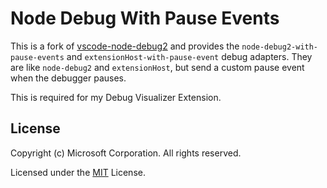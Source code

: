 # Node Debug With Pause Events

This is a fork of [vscode-node-debug2](https://github.com/microsoft/vscode-node-debug2) and provides the `node-debug2-with-pause-events` and `extensionHost-with-pause-event` debug adapters.
They are like `node-debug2` and `extensionHost`, but send a custom pause event when the debugger pauses.

This is required for my Debug Visualizer Extension.

## License

Copyright (c) Microsoft Corporation. All rights reserved.

Licensed under the [MIT](LICENSE.txt) License.
